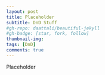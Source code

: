 ```yaml
---
layout: post
title: Placeholder
subtitle: DnD Stuff
#gh-repo: daattali/beautiful-jekyll
#gh-badge: [star, fork, follow]
thumbnail-img:
tags: [DnD]
comments: true
--- 
```

 

Placeholder

